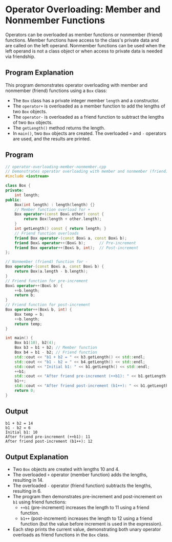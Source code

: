 # Operator Overloading: Member and Nonmember Functions

Operators can be overloaded as member functions or nonmember (friend) functions. Member functions have access to the class's private data and are called on the left operand. Nonmember functions can be used when the left operand is not a class object or when access to private data is needed via friendship. 

## Program Explanation

This program demonstrates operator overloading with member and nonmember (friend) functions using a `Box` class:

- The `Box` class has a private integer member `length` and a constructor.
- The `operator+` is overloaded as a member function to add the lengths of two `Box` objects.
- The `operator-` is overloaded as a friend function to subtract the lengths of two `Box` objects.
- The `getLength()` method returns the length.
- In `main()`, two `Box` objects are created. The overloaded `+` and `-` operators are used, and the results are printed. 

## Program

```cpp
// operator-overloading-member-nonmember.cpp
// Demonstrates operator overloading with member and nonmember (friend) functions
#include <iostream>

class Box {
private:
    int length;
public:
    Box(int length) : length(length) {}
    // Member function overload for +
    Box operator+(const Box& other) const {
        return Box(length + other.length);
    }
    int getLength() const { return length; }
    // Friend function overloads
    friend Box operator-(const Box& a, const Box& b);
    friend Box& operator++(Box& b);      // Pre-increment
    friend Box operator++(Box& b, int);  // Post-increment
};

// Nonmember (friend) function for -
Box operator-(const Box& a, const Box& b) {
    return Box(a.length - b.length);
}
// Friend function for pre-increment
Box& operator++(Box& b) {
    ++b.length;
    return b;
}
// Friend function for post-increment
Box operator++(Box& b, int) {
    Box temp = b;
    ++b.length;
    return temp;
}

int main() {
    Box b1(10), b2(4);
    Box b3 = b1 + b2; // Member function
    Box b4 = b1 - b2; // Friend function
    std::cout << "b1 + b2 = " << b3.getLength() << std::endl;
    std::cout << "b1 - b2 = " << b4.getLength() << std::endl;
    std::cout << "Initial b1: " << b1.getLength() << std::endl;
    ++b1;
    std::cout << "After friend pre-increment (++b1): " << b1.getLength() << std::endl;
    b1++;
    std::cout << "After friend post-increment (b1++): " << b1.getLength() << std::endl;
    return 0;
}
```

## Output

```
b1 + b2 = 14
b1 - b2 = 6
Initial b1: 10
After friend pre-increment (++b1): 11
After friend post-increment (b1++): 12
```

## Output Explanation

- Two `Box` objects are created with lengths 10 and 4.
- The overloaded `+` operator (member function) adds the lengths, resulting in 14.
- The overloaded `-` operator (friend function) subtracts the lengths, resulting in 6.
- The program then demonstrates pre-increment and post-increment on `b1` using friend functions:
  - `++b1` (pre-increment) increases the length to 11 using a friend function.
  - `b1++` (post-increment) increases the length to 12 using a friend function (but the value before increment is used in the expression).
- Each step prints the current value, demonstrating both unary operator overloads as friend functions in the `Box` class. 